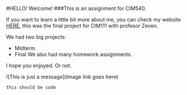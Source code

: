 #HELLO! Welcome!
###This is an assignment for CIM540.

If you want to learn a little bit more about me, you can check my website [HERE](http://www.alexandradugarte.com), this was the final project for CIM111 with profesor Zeven.

We had two big projects:
* Midterm
* Final 
We also had many homework assignments.

I hope you enjoyed. Or not.

![This is just a message](Image link goes here)



 
 `this should be code`
 